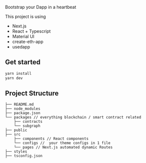 Bootstrap your Dapp in a heartbeat

This project is using
- Next.js
- React + Typescript
- Material UI
- create-eth-app
- usedapp


## Get started
```sh
yarn install
yarn dev
```


## Project Structure
```my-eth-app
├── README.md
├── node_modules
├── package.json
└── packages // everything blockchain / smart contract related
    ├── contracts
    └── subgraph
├── public 
├── src
    ├── components // React components
    └── configs //  your theme configs in 1 file
    └── pages // Next.js automated dynamic Routes
├── styles
├── tsconfig.json
```
